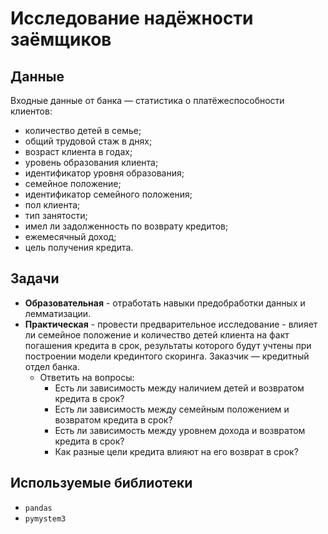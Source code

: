 # Исследование надёжности заёмщиков

## Данные
Входные данные от банка — статистика о платёжеспособности клиентов:
- количество детей в семье;
- общий трудовой стаж в днях;
- возраст клиента в годах;
- уровень образования клиента;
- идентификатор уровня образования;
- семейное положение;
- идентификатор семейного положения;
- пол клиента;
- тип занятости;
- имел ли задолженность по возврату кредитов;
- ежемесячный доход;
- цель получения кредита.

## Задачи
- **Образовательная** - отработать навыки предобработки данных и лемматизации.
- **Практическая** - провести предварительное исследование - влияет ли семейное положение и количество детей клиента на факт погашения кредита в срок, результаты которого будут учтены при построении модели крединтого скоринга. Заказчик — кредитный отдел банка.
    - Ответить на вопросы:
        - Есть ли зависимость между наличием детей и возвратом кредита в срок?
        - Есть ли зависимость между семейным положением и возвратом кредита в срок?
        - Есть ли зависимость между уровнем дохода и возвратом кредита в срок?
        - Как разные цели кредита влияют на его возврат в срок?

## Используемые библиотеки
- `pandas`
- `pymystem3`